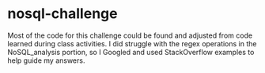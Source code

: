 # nosql-challenge

Most of the code for this challenge could be found and adjusted from code learned during class activities. I did struggle with the regex operations in the NoSQL_analysis portion, so I Googled and used StackOverflow examples to help guide my answers. 